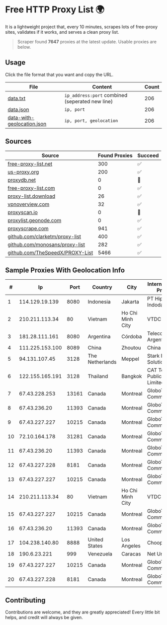 
# Free HTTP Proxy List 🌍

It is a lightweight project that, every 10 minutes, scrapes lots of free-proxy sites, validates if it works, and serves a clean proxy list.


> Scraper found **7647** proxies at the latest update. Usable proxies are below.

## Usage

Click the file format that you want and copy the URL.


|File|Content|Count|
|----|-------|-----|
|[data.txt](https://raw.githubusercontent.com/themiralay/Proxy-List-World/master/data.txt)|`ip_address:port` combined (seperated new line)|206|
|[data.json](https://raw.githubusercontent.com/themiralay/Proxy-List-World/master/data.json)|`ip, port`|206|
|[data-with-geolocation.json](https://raw.githubusercontent.com/themiralay/Proxy-List-World/master/data-with-geolocation.json)|`ip, port, geolocation`|206|

## Sources

|Source|Found Proxies|Succeed|
|------|-------------|-------|
|[free-proxy-list.net](https://free-proxy-list.net)|300|✅|
|[us-proxy.org](https://www.us-proxy.org)|200|✅|
|[proxydb.net](http://proxydb.net)|0|🚫|
|[free-proxy-list.com](https://free-proxy-list.com/?page=&port=&type%5B%5D=http&type%5B%5D=https&up_time=0&search=Search)|0|✅|
|[proxy-list.download](https://www.proxy-list.download/HTTP)|26|✅|
|[vpnoverview.com](https://vpnoverview.com/privacy/anonymous-browsing/free-proxy-servers)|32|✅|
|[proxyscan.io](https://www.proxyscan.io)|0|🚫|
|[proxylist.geonode.com](https://proxylist.geonode.com/api/proxy-list?limit=300&page=1&sort_by=lastChecked&sort_type=desc&protocols=http,https)|0|✅|
|[proxyscrape.com](https://api.proxyscrape.com/v2/?request=displayproxies&protocol=http&timeout=10000&country=all&ssl=all&anonymity=all)|941|✅|
|[github.com/clarketm/proxy-list](https://raw.githubusercontent.com/clarketm/proxy-list/master/proxy-list-raw.txt)|400|✅|
|[github.com/monosans/proxy-list](https://raw.githubusercontent.com/monosans/proxy-list/main/proxies/http.txt)|282|✅|
|[github.com/TheSpeedX/PROXY-List](https://raw.githubusercontent.com/TheSpeedX/PROXY-List/master/http.txt)|5466|✅|


## Sample Proxies With Geolocation Info

|#|Ip|Port|Country|City|Internet Service Provider|
|-|--|----|-------|----|-------------------------|
|1|114.129.19.139|8080|Indonesia|Jakarta|PT Hipernet Indodata|
|2|210.211.113.34|80|Vietnam|Ho Chi Minh City|VTDC|
|3|181.28.111.161|8080|Argentina|Córdoba|Telecom Argentina S.A|
|4|111.225.153.100|8089|China|Zhoutou|China Telecom|
|5|94.131.107.45|3128|The Netherlands|Meppel|Stark Industries Solutions LTD|
|6|122.155.165.191|3128|Thailand|Bangkok|CAT Telecom Public Company Limited|
|7|67.43.228.253|13161|Canada|Montreal|GloboTech Communications|
|8|67.43.236.20|11393|Canada|Montreal|GloboTech Communications|
|9|67.43.227.227|10215|Canada|Montreal|GloboTech Communications|
|10|72.10.164.178|31281|Canada|Montreal|GloboTech Communications|
|11|67.43.236.20|11393|Canada|Montreal|GloboTech Communications|
|12|67.43.227.228|8181|Canada|Montreal|GloboTech Communications|
|13|67.43.227.227|10215|Canada|Montreal|GloboTech Communications|
|14|210.211.113.34|80|Vietnam|Ho Chi Minh City|VTDC|
|15|67.43.227.227|10215|Canada|Montreal|GloboTech Communications|
|16|67.43.236.20|11393|Canada|Montreal|GloboTech Communications|
|17|104.238.140.80|8888|United States|Los Angeles|Choopa|
|18|190.6.23.221|999|Venezuela|Caracas|Net Uno|
|19|67.43.227.227|10215|Canada|Montreal|GloboTech Communications|
|20|67.43.227.228|8181|Canada|Montreal|GloboTech Communications|



## Contributing

Contributions are welcome, and they are greatly appreciated! Every
little bit helps, and credit will always be given.

